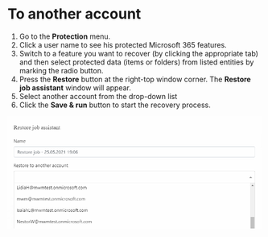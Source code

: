# To another account

1. Go to the **Protection** menu.
2. Click a user name to see his protected Microsoft 365 features.
3. Switch to a feature you want to recover \(by clicking the appropriate tab\) and then select protected data \(items or folders\) from listed entities by marking the radio button. 
4. Press the **Restore** button at the right-top window corner. The **Restore job assistant** window will appear.
5. Select another account from the drop-down list
6. Click the **Save & run** button to start the recovery process.

![](../../../../.gitbook/assets/obraz%20%284%29.png)



